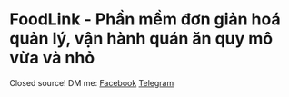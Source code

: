 # FoodLink - Phần mềm đơn giản hoá quản lý, vận hành quán ăn quy mô vừa và nhỏ
Closed source!
DM me:
[Facebook](https://fb.com/therealstromez)
[Telegram](https://t.me/quangminhnd)
